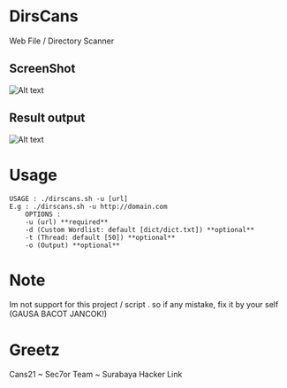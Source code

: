 # DirsCans
Web File / Directory Scanner

## ScreenShot
![Alt text](https://raw.githubusercontent.com/vsec7/dirscans/master/dirscans.png "screenshot")
## Result output
![Alt text](https://raw.githubusercontent.com/vsec7/dirscans/master/out.png "screenshot")

# Usage
```
USAGE : ./dirscans.sh -u [url]
E.g : ./dirscans.sh -u http://domain.com
	OPTIONS :
	-u (url) **required**
	-d (Custom Wordlist: default [dict/dict.txt]) **optional**
	-t (Thread: default [50]) **optional**
	-o (Output) **optional**
```

# Note
Im not support for this project / script . so if any mistake, fix it by your self (GAUSA BACOT JANCOK!)

# Greetz
Cans21 ~ Sec7or Team ~ Surabaya Hacker Link
